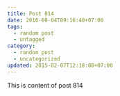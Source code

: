 ```yaml
---
title: Post 814
date: 2016-08-04T09:16:40+07:00
tags:
  - random post
  - untagged
category:
  - random post
  - uncategorized
updated: 2015-02-07T12:18:00+07:00
---
```

This is content of post 814